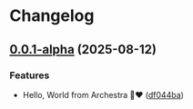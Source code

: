 # Changelog

## [0.0.1-alpha](https://github.com/archestra-ai/archestra/compare/mcp_server_docker_image-v0.0.0-alpha...mcp_server_docker_image-v0.0.1-alpha) (2025-08-12)


### Features

* Hello, World from Archestra 🤖❤️ ([df044ba](https://github.com/archestra-ai/archestra/commit/df044ba2b974b82b949c88f7919b184fe9b261f7))
